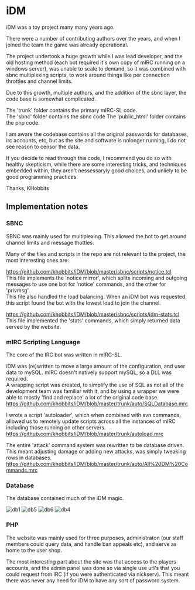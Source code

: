 # iDM

iDM was a toy project many many years ago.

There were a number of contributing authors over the years, and when I joined the team the game was already operational.

The project undertook a huge growth while I was lead developer, and the old hosting method (each bot required it's own copy of mIRC running on a windows server), was unable to scale to demand, so it was combined with sbnc multiplexing scripts, to work around things like per connection throttles and channel limits.

Due to this growth, multiple authors, and the addition of the sbnc layer, the code base is somewhat complicated.

The 'trunk' folder contains the primary mIRC-SL code.  
The 'sbnc' folder contains the sbnc code
The 'public_html' folder contains the php code.

I am aware the codebase contains all the original passwords for databases, irc accounts, etc, but as the site and software is nolonger running, I do not see reason to censor the data.

If you decide to read through this code, I recommend you do so with healthy skepticism, while there are some interesting tricks, and techniques embedded within, they aren't nessessaryly good choices, and unliely to be good programming practices.

Thanks,
KHobbits

## Implementation notes

### SBNC

SBNC was mainly used for multiplexing.  This allowed the bot to get around channel limits and message thottles.

Many of the files and scripts in the repo are not relevant to the project, the most interesting ones are:

https://github.com/khobbits/iDM/blob/master/sbnc/scripts/notice.tcl  
This file implements the 'notice mirror', which splits incoming and outgoing messages to use one bot for 'notice' commands, and the other for 'privmsg'.  
This file also handled the load balancing.  When an iDM bot was requested, this script found the bot with the lowest load to join the channel.

https://github.com/khobbits/iDM/blob/master/sbnc/scripts/idm-stats.tcl  
This file implemented the 'stats' commands, which simply returned data served by the website.

### mIRC Scripting Language

The core of the IRC bot was written in mIRC-SL.  

iDM was (re)written to move a large amount of the configuration, and user data to mySQL.  mIRC doesn't natively support mySQL, so a DLL was required.  
A wrapping script was created, to simplify the use of SQL as not all of the development team was familiar with it, and by using a wrapper we were able to mostly 'find and replace' a lot of the original code base.  
https://github.com/khobbits/iDM/blob/master/trunk/auto/SQLDatabase.mrc

I wrote a script 'autoloader', which when combined with svn commands, allowed us to remotely update scripts across all the instances of mIRC including those running on other servers.  
https://github.com/khobbits/iDM/blob/master/trunk/autoload.mrc

The entire 'attack' command system was rewritten to be database driven.  This meant adjusting damage or adding new attacks, was simply tweaking rows in databases.  
https://github.com/khobbits/iDM/blob/master/trunk/auto/All%20DM%20Commands.mrc

### Database

The database contained much of the iDM magic.

![db1](http://www.khobbits.co.uk/idm/idm1.png)
![db5](http://www.khobbits.co.uk/idm/idm5.png)
![db6](http://www.khobbits.co.uk/idm/idm6.png)
![db4](http://www.khobbits.co.uk/idm/idm4.png)

### PHP

The website was mainly used for three purposes, administraton (our staff members could query data, and handle ban appeals etc), and serve as home to the user shop.

The most interesting part about the site was that access to the players accounts, and the admin panel was done so via single use url's that you could request from IRC (if you were authenticated via nickserv).  This meant there was never any need for iDM to have any sort of password system.

